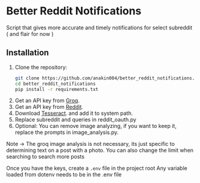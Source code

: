 # Better Reddit Notifications

Script that gives more accurate and timely notifications for select subreddit ( and flair for now )


## Installation
1. Clone the repository:
   ```bash
   git clone https://github.com/anakin004/better_reddit_notifications.git
   cd better_reddit_notifications
   pip install -r requirements.txt

1. Get an API key from [Groq](https://groq.com/).
2. Get an API key from [Reddit](https://www.reddit.com/prefs/apps).
3. Download [Tesseract](https://github.com/UB-Mannheim/tesseract/wiki). and add it to system path.
4. Replace subreddit and queries in reddit_oauth.py
5. Optional: You can remove image analyzing, if you want to keep it, replace the prompts in image_analysis.py.


Note -> The groq image analysis is not necessary, its just specific to determining text on a post with a photo.
You can also change the limit when searching to search more posts

Once you have the keys, create a `.env` file in the project root
Any variable loaded from dotenv needs to be in the .env file

